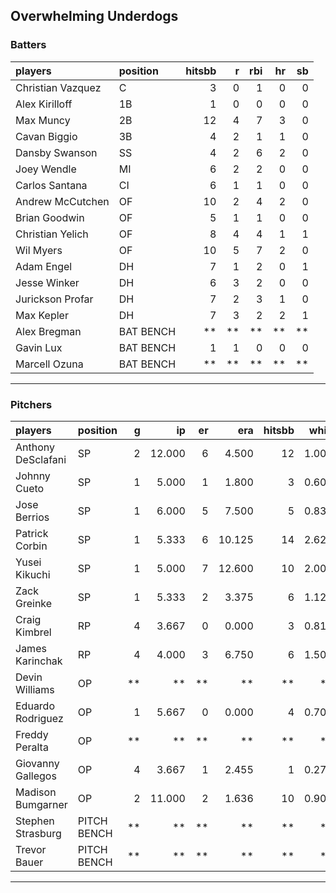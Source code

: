 ## Overwhelming Underdogs

### Batters

 
|players           |position  | hitsbb|  r| rbi| hr| sb| 
|:-----------------|:---------|------:|--:|---:|--:|--:| 
|Christian Vazquez |C         |      3|  0|   1|  0|  0| 
|Alex Kirilloff    |1B        |      1|  0|   0|  0|  0| 
|Max Muncy         |2B        |     12|  4|   7|  3|  0| 
|Cavan Biggio      |3B        |      4|  2|   1|  1|  0| 
|Dansby Swanson    |SS        |      4|  2|   6|  2|  0| 
|Joey Wendle       |MI        |      6|  2|   2|  0|  0| 
|Carlos Santana    |CI        |      6|  1|   1|  0|  0| 
|Andrew McCutchen  |OF        |     10|  2|   4|  2|  0| 
|Brian Goodwin     |OF        |      5|  1|   1|  0|  0| 
|Christian Yelich  |OF        |      8|  4|   4|  1|  1| 
|Wil Myers         |OF        |     10|  5|   7|  2|  0| 
|Adam Engel        |DH        |      7|  1|   2|  0|  1| 
|Jesse Winker      |DH        |      6|  3|   2|  0|  0| 
|Jurickson Profar  |DH        |      7|  2|   3|  1|  0| 
|Max Kepler        |DH        |      7|  3|   2|  2|  1| 
|Alex Bregman      |BAT BENCH |     **| **|  **| **| **| 
|Gavin Lux         |BAT BENCH |      1|  1|   0|  0|  0| 
|Marcell Ozuna     |BAT BENCH |     **| **|  **| **| **| 


* * *

### Pitchers

 
|players            |position    |  g|     ip| er|    era| hitsbb|  whip| so|  w| sv| 
|:------------------|:-----------|--:|------:|--:|------:|------:|-----:|--:|--:|--:| 
|Anthony DeSclafani |SP          |  2| 12.000|  6|  4.500|     12| 1.000| 11|  0|  0| 
|Johnny Cueto       |SP          |  1|  5.000|  1|  1.800|      3| 0.600|  5|  0|  0| 
|Jose Berrios       |SP          |  1|  6.000|  5|  7.500|      5| 0.833|  8|  0|  0| 
|Patrick Corbin     |SP          |  1|  5.333|  6| 10.125|     14| 2.625|  3|  0|  0| 
|Yusei Kikuchi      |SP          |  1|  5.000|  7| 12.600|     10| 2.000|  7|  0|  0| 
|Zack Greinke       |SP          |  1|  5.333|  2|  3.375|      6| 1.125|  4|  1|  0| 
|Craig Kimbrel      |RP          |  4|  3.667|  0|  0.000|      3| 0.818|  7|  0|  2| 
|James Karinchak    |RP          |  4|  4.000|  3|  6.750|      6| 1.500|  1|  0|  2| 
|Devin Williams     |OP          | **|     **| **|     **|     **|    **| **| **| **| 
|Eduardo Rodriguez  |OP          |  1|  5.667|  0|  0.000|      4| 0.706|  8|  1|  0| 
|Freddy Peralta     |OP          | **|     **| **|     **|     **|    **| **| **| **| 
|Giovanny Gallegos  |OP          |  4|  3.667|  1|  2.455|      1| 0.273|  6|  0|  0| 
|Madison Bumgarner  |OP          |  2| 11.000|  2|  1.636|     10| 0.909|  7|  0|  0| 
|Stephen Strasburg  |PITCH BENCH | **|     **| **|     **|     **|    **| **| **| **| 
|Trevor Bauer       |PITCH BENCH | **|     **| **|     **|     **|    **| **| **| **| 


* * *



